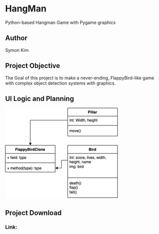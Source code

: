 # HangMan
Python-based Hangman Game with Pygame graphics

## Author
Symon Kim

## Project Objective
The Goal of this project is to make a never-ending, FlappyBird-like game with complex object detection systems with graphics.

## UI Logic and Planning
![Class Diagram](https://github.com/9704244/HangMan/blob/main/imgs/FlappyBirdCloneUI.drawio.png)
## Project Download

### Link:
